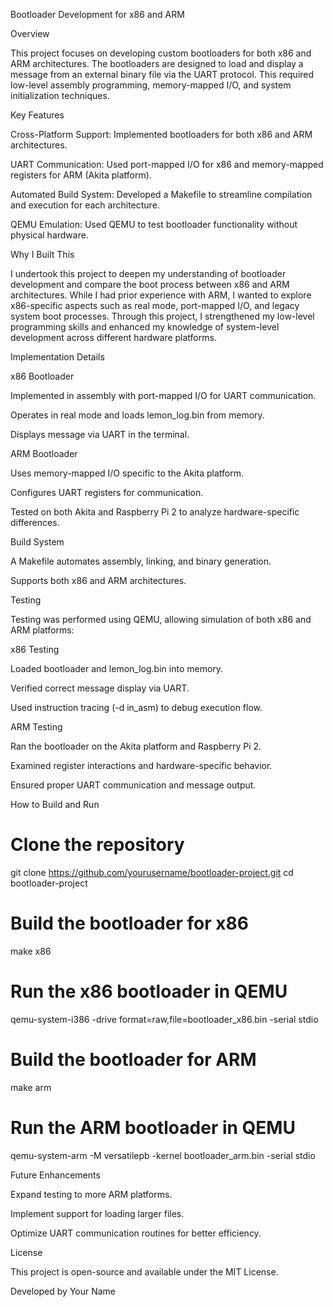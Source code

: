 Bootloader Development for x86 and ARM

Overview

This project focuses on developing custom bootloaders for both x86 and ARM architectures. The bootloaders are designed to load and display a message from an external binary file via the UART protocol. This required low-level assembly programming, memory-mapped I/O, and system initialization techniques.

Key Features

Cross-Platform Support: Implemented bootloaders for both x86 and ARM architectures.

UART Communication: Used port-mapped I/O for x86 and memory-mapped registers for ARM (Akita platform).

Automated Build System: Developed a Makefile to streamline compilation and execution for each architecture.

QEMU Emulation: Used QEMU to test bootloader functionality without physical hardware.

Why I Built This

I undertook this project to deepen my understanding of bootloader development and compare the boot process between x86 and ARM architectures. While I had prior experience with ARM, I wanted to explore x86-specific aspects such as real mode, port-mapped I/O, and legacy system boot processes. Through this project, I strengthened my low-level programming skills and enhanced my knowledge of system-level development across different hardware platforms.

Implementation Details

x86 Bootloader

Implemented in assembly with port-mapped I/O for UART communication.

Operates in real mode and loads lemon_log.bin from memory.

Displays message via UART in the terminal.

ARM Bootloader

Uses memory-mapped I/O specific to the Akita platform.

Configures UART registers for communication.

Tested on both Akita and Raspberry Pi 2 to analyze hardware-specific differences.

Build System

A Makefile automates assembly, linking, and binary generation.

Supports both x86 and ARM architectures.

Testing

Testing was performed using QEMU, allowing simulation of both x86 and ARM platforms:

x86 Testing

Loaded bootloader and lemon_log.bin into memory.

Verified correct message display via UART.

Used instruction tracing (-d in_asm) to debug execution flow.

ARM Testing

Ran the bootloader on the Akita platform and Raspberry Pi 2.

Examined register interactions and hardware-specific behavior.

Ensured proper UART communication and message output.

How to Build and Run

# Clone the repository
git clone https://github.com/yourusername/bootloader-project.git
cd bootloader-project

# Build the bootloader for x86
make x86

# Run the x86 bootloader in QEMU
qemu-system-i386 -drive format=raw,file=bootloader_x86.bin -serial stdio

# Build the bootloader for ARM
make arm

# Run the ARM bootloader in QEMU
qemu-system-arm -M versatilepb -kernel bootloader_arm.bin -serial stdio

Future Enhancements

Expand testing to more ARM platforms.

Implement support for loading larger files.

Optimize UART communication routines for better efficiency.

License

This project is open-source and available under the MIT License.

Developed by Your Name

